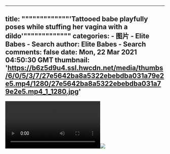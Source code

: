 
---
title: """""""""""""'Tattooed babe playfully poses while stuffing her vagina with a dildo'"""""""""""""
categories: 
    - 图片
    - Elite Babes - Search
author: Elite Babes - Search
comments: false
date: Mon, 22 Mar 2021 04:50:30 GMT
thumbnail: 'https://b6z5d9u4.ssl.hwcdn.net/media/thumbs/6/0/5/3/7/27e5642ba8a5322ebebdba031a79e2e5.mp4/1280/27e5642ba8a5322ebebdba031a79e2e5.mp4_1_1280.jpg'
---

<div>   
<video controls loop preload="auto"><source src="https://i9r9z7z2.ssl.hwcdn.net/media/videos/6/0/5/3/7/60537d57a119b.mp4?ri=1500&rs=1000" type="video/mp4"></video><img src="https://b6z5d9u4.ssl.hwcdn.net/media/thumbs/6/0/5/3/7/27e5642ba8a5322ebebdba031a79e2e5.mp4/1280/27e5642ba8a5322ebebdba031a79e2e5.mp4_1_1280.jpg" referrerpolicy="no-referrer">  
</div>
            